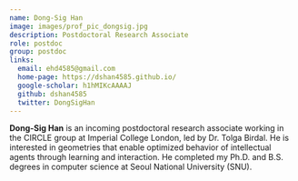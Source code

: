 ```yaml
---
name: Dong-Sig Han
image: images/prof_pic_dongsig.jpg
description: Postdoctoral Research Associate
role: postdoc
group: postdoc
links:
  email: ehd4585@gmail.com
  home-page: https://dshan4585.github.io/
  google-scholar: h1hMIKcAAAAJ
  github: dshan4585
  twitter: DongSigHan
---
```



<strong>Dong-Sig Han</strong> is an incoming postdoctoral research associate working in the CIRCLE group at Imperial College London, led by Dr. Tolga Birdal. He is interested in geometries that enable optimized behavior of intellectual agents through learning and interaction. He completed my Ph.D. and B.S. degrees in computer science at Seoul National University (SNU).
